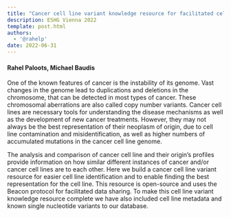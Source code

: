 ```yaml
---
title: "Cancer cell line variant knowledge resource for facilitated cell line identification"
description: ESHG Vienna 2022
template: post.html 
authors:
  - '@rahelp'
date: 2022-06-31
---
```


#### Rahel Paloots, Michael Baudis

One of the known features of cancer is the instability of its genome. Vast changes in the genome lead to duplications and deletions in the chromosome, that can be detected in most types of cancer. These chromosomal aberrations are also called copy number variants. Cancer cell lines are necessary tools for understanding the disease mechanisms as well as the development of new cancer treatments. However, they may not always be the best representation of their neoplasm of origin, due to cell line contamination and misidentification, as well as higher numbers of accumulated mutations in the cancer cell line genome.

<!--more-->

The analysis and comparison of cancer cell line and their origin’s profiles provide information on how similar different instances of cancer and/or cancer cell lines are to each other. Here we build a cancer cell line variant resource for easier cell line identification and to enable finding the best representation for the cell line. This resource is open-source and uses the Beacon protocol for facilitated data sharing. To make this cell line variant knowledge resource complete we have also included cell line metadata and known single nucleotide variants to our database. 
